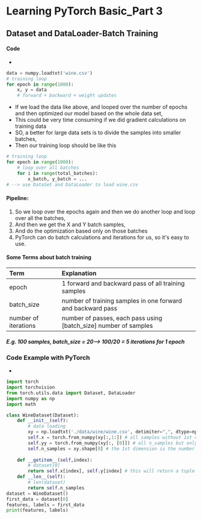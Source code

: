 # Learning PyTorch Basic_Part 3
##  Dataset and DataLoader-Batch Training
#### Code
* 
```python
data = numpy.loadtxt('wine.csv')
# training loop
for epoch in range(1000):
    x, y = data
    # forward + backward + weight updates
```
* If we load the data like above, and looped over the number of epochs and then optimized our model based on the whole data set,
* This could be very time consuming if we did gradient calculations on training data
* SO, a better for large data sets is to divide the samples into smaller batches, 
* Then our training loop should be like this
```python
# training loop 
for epoch in range(1000):
    # loop over all batches
    for i in range(total_batches):
        x_batch, y_batch = ...
# --> use DataSet and DataLoader to load wine.csv    
```
#### Pipeline:
1. So we loop over the epochs again and then we do another loop and loop over all the batches,
2. And then we get the X and Y batch samples,
3. And do the optimization based only on those batches
4. PyTorch can do batch calculations and iterations for us, so it's easy to use.
#### Some Terms about batch training
|Term | Explanation |
| :-----| :----------|
| epoch | 1 forward and backward pass of all training samples |
| batch_size | number of training samples in one forward and backward pass |
| number of iterations | number of passes, each pass using [batch_size] number of samples |
##### E.g. 100 samples, batch_size = 20--> 100/20 = 5 iterations for 1 epoch
### Code Example with PyTorch
*
```python
import torch
import torchvision
from torch.utils.data import Dataset, DataLoader
import numpy as np
import math

class WineDataset(Dataset):
    def __init__(self):
        # data loading 
        xy = np.loadtxt('./data/wine/wine.csv', detimiter=",", dtype=np.float32, skiprows=1)
        self.x = torch.from_numpy(xy[:,1:]) # all samples without 1st column
        self.yy = torch.from_numpy(xy[:, [0]]) # all n_samples but only 1st column
        self.n_samples = xy.shape[0] # the 1st dimension is the number of samples
        
    def __getitem__(self,index):
        # dataset[0]
        return self.x[index], self.y[index] # this will return a tuple
    def __len__(self):
        # len(dataset)
        return self.n_samples
dataset = WineDataset()
first_data = dataset[0]
features, labels = first_data
print(features, labels)



```
